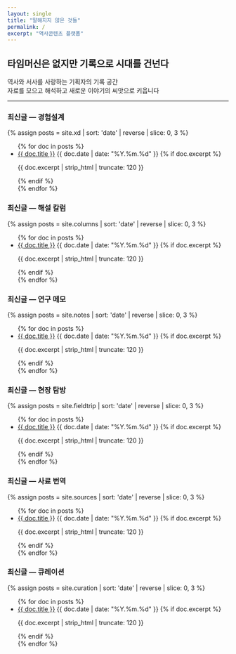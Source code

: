 ```yaml
---
layout: single
title: "말해지지 않은 것들"
permalink: /
excerpt: "역사콘텐츠 플랫폼"
---
```


<!--
<p style="text-align:center">
  <a class="btn btn--primary btn--large" href="{{ '/history/'   | relative_url }}">역사 아카이브</a>
  <a class="btn btn--large" href="{{ '/xd/'        | relative_url }}">경험설계</a>
  <a class="btn btn--large" href="{{ '/columns/'   | relative_url }}">해설 칼럼</a>
  <a class="btn btn--large" href="{{ '/notes/'     | relative_url }}">연구 메모</a>
  <a class="btn btn--large" href="{{ '/fieldtrip/' | relative_url }}">현장 탐방</a>
  <a class="btn btn--large" href="{{ '/sources/'   | relative_url }}">사료 번역</a>
  <a class="btn btn--large" href="{{ '/curation/'  | relative_url }}">큐레이션</a>
  <a class="btn btn--inverse btn--large" href="https://realworldplay.github.io" target="_blank" rel="noopener">연성노트 보기</a>
  <a class="btn btn--large" href="https://maily.so/sayeon" target="_blank" rel="noopener">뉴스레터</a>
</p>
-->

## 타임머신은 없지만 기록으로 시대를 건넌다
역사와 서사를 사랑하는 기획자의 기록 공간  
자료를 모으고 해석하고 새로운 이야기의 씨앗으로 키웁니다

---

### 최신글 — 경험설계
{% assign posts = site.xd | sort: 'date' | reverse | slice: 0, 3 %}
<ul class="posts-list">
{% for doc in posts %}
<li class="archive__item">
  <a href="{{ doc.url | relative_url }}" class="archive__item-title">{{ doc.title }}</a>
  <span class="page__meta">{{ doc.date | date: "%Y.%m.%d" }}</span>
  {% if doc.excerpt %}<p class="archive__item-excerpt">{{ doc.excerpt | strip_html | truncate: 120 }}</p>{% endif %}
</li>
{% endfor %}
</ul>

### 최신글 — 해설 칼럼
{% assign posts = site.columns | sort: 'date' | reverse | slice: 0, 3 %}
<ul class="posts-list">
{% for doc in posts %}
<li class="archive__item">
  <a href="{{ doc.url | relative_url }}" class="archive__item-title">{{ doc.title }}</a>
  <span class="page__meta">{{ doc.date | date: "%Y.%m.%d" }}</span>
  {% if doc.excerpt %}<p class="archive__item-excerpt">{{ doc.excerpt | strip_html | truncate: 120 }}</p>{% endif %}
</li>
{% endfor %}
</ul>

### 최신글 — 연구 메모
{% assign posts = site.notes | sort: 'date' | reverse | slice: 0, 3 %}
<ul class="posts-list">
{% for doc in posts %}
<li class="archive__item">
  <a href="{{ doc.url | relative_url }}" class="archive__item-title">{{ doc.title }}</a>
  <span class="page__meta">{{ doc.date | date: "%Y.%m.%d" }}</span>
  {% if doc.excerpt %}<p class="archive__item-excerpt">{{ doc.excerpt | strip_html | truncate: 120 }}</p>{% endif %}
</li>
{% endfor %}
</ul>

### 최신글 — 현장 탐방
{% assign posts = site.fieldtrip | sort: 'date' | reverse | slice: 0, 3 %}
<ul class="posts-list">
{% for doc in posts %}
<li class="archive__item">
  <a href="{{ doc.url | relative_url }}" class="archive__item-title">{{ doc.title }}</a>
  <span class="page__meta">{{ doc.date | date: "%Y.%m.%d" }}</span>
  {% if doc.excerpt %}<p class="archive__item-excerpt">{{ doc.excerpt | strip_html | truncate: 120 }}</p>{% endif %}
</li>
{% endfor %}
</ul>

### 최신글 — 사료 번역
{% assign posts = site.sources | sort: 'date' | reverse | slice: 0, 3 %}
<ul class="posts-list">
{% for doc in posts %}
<li class="archive__item">
  <a href="{{ doc.url | relative_url }}" class="archive__item-title">{{ doc.title }}</a>
  <span class="page__meta">{{ doc.date | date: "%Y.%m.%d" }}</span>
  {% if doc.excerpt %}<p class="archive__item-excerpt">{{ doc.excerpt | strip_html | truncate: 120 }}</p>{% endif %}
</li>
{% endfor %}
</ul>

### 최신글 — 큐레이션
{% assign posts = site.curation | sort: 'date' | reverse | slice: 0, 3 %}
<ul class="posts-list">
{% for doc in posts %}
<li class="archive__item">
  <a href="{{ doc.url | relative_url }}" class="archive__item-title">{{ doc.title }}</a>
  <span class="page__meta">{{ doc.date | date: "%Y.%m.%d" }}</span>
  {% if doc.excerpt %}<p class="archive__item-excerpt">{{ doc.excerpt | strip_html | truncate: 120 }}</p>{% endif %}
</li>
{% endfor %}
</ul>


